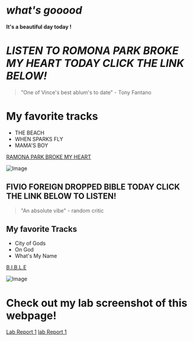 # *what's gooood*

**It's a beautiful day today !**

# *LISTEN TO ROMONA PARK BROKE MY HEART TODAY CLICK THE LINK BELOW!*

> "One of Vince's best ablum's to date" - Tony Fantano

# My favorite tracks
* THE BEACH
* WHEN SPARKS FLY
* MAMA'S BOY

[RAMONA PARK BROKE MY HEART](https://open.spotify.com/album/2G549zeda2XNICgLmU0pNW?si=ScnODGJySfy4NPpD4QieKg)

![Image](https://images.complex.com/complex/images/c_fill,dpr_auto,f_auto,q_90,w_1400/fl_lossy,pg_1/ckvpko0jfxmddvqcc35x/vince-staples-ramona-park-broke-my-heart-cover)


## FIVIO FOREIGN DROPPED BIBLE TODAY CLICK THE LINK BELOW TO LISTEN!

> "An absolute vibe" - random critic

## My favorite Tracks
* City of Gods
* On God
* What's My Name

[B.I.B.L.E](https://open.spotify.com/album/6np2Ix6RidhSseqw2dZovP?si=RC5ese3xQPOANd7xDPrVFg)

![Image](https://images.genius.com/f52d2713cfe3202211a64949ceb4d928.1000x1000x1.png)


# Check out my lab screenshot of this webpage!

[Lab Report 1](https://pathe-seck.github.io/cse15l-lab-reports/lab-report-1-week-2.html)
[lab Report 1](lab-report-1-week-2.html)
